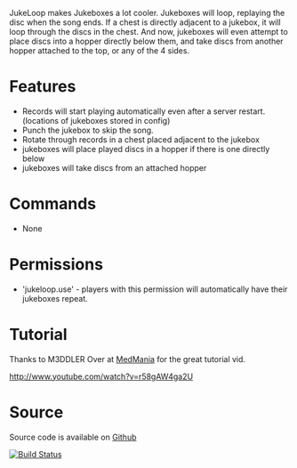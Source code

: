 JukeLoop makes Jukeboxes a lot cooler. Jukeboxes will loop, replaying the disc when the song ends.  If a chest is directly adjacent to a jukebox, it will loop through the discs in the chest.  And now, jukeboxes will even attempt to place discs into a hopper directly below them, and take discs from another hopper attached to the top, or any of the 4 sides.

Features
===

* Records will start playing automatically even after a server restart. (locations of jukeboxes stored in config)
* Punch the jukebox to skip the song.
* Rotate through records in a chest placed adjacent to the jukebox
* jukeboxes will place played discs in a hopper if there is one directly below
* jukeboxes will take discs from an attached hopper



Commands
===

 * None


Permissions
===

* 'jukeloop.use' - players with this permission will automatically have their jukeboxes repeat.


Tutorial
===

Thanks to M3DDLER Over at [MedMania](http://www.medmania.co.uk/) for the great tutorial vid.

http://www.youtube.com/watch?v=r58gAW4ga2U

Source
===


Source code is available on [Github](http://github.com/andrepl/JukeLoop/)

[![Build Status](https://travis-ci.org/andrepl/PotatoBombs.png)](https://travis-ci.org/andrepl/PotatoBombs)
